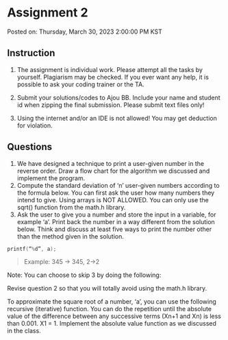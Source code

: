 # Assignment 2

Posted on: Thursday, March 30, 2023 2:00:00 PM KST

## Instruction

1. The assignment is individual work. Please attempt all the tasks by yourself. Plagiarism may be checked. If you ever want any help, it is possible to ask your coding trainer or the TA.

2. Submit your solutions/codes to Ajou BB. Include your name and student id when zipping the final submission. Please submit text files only!

3. Using the internet and/or an IDE is not allowed! You may get deduction for violation.

## Questions

1. We have designed a technique to print a user-given number in the reverse order. Draw a flow chart for the algorithm we discussed and implement the program.
2. Compute the standard deviation of ‘n’ user-given numbers according to the formula below. You can first ask the user how many numbers they intend to give. Using arrays is NOT ALLOWED. You can only use the sqrt() function from the math.h library.
3. Ask the user to give you a number and store the input in a variable, for example ‘a’. Print back the number in a way different from the solution below. Think and discuss at least five ways to print the number other than the method given in the solution.

```C
printf(“%d”, a);
```

> Example: 345 -> 345, 2->2

Note: You can choose to skip 3 by doing the following:

Revise question 2 so that you will totally avoid using the math.h library.

To approximate the square root of a number, ‘a’, you can use the following recursive (iterative) function. You can do the repetition until the absolute value of the difference between any successive terms (Xn+1 and Xn) is less than 0.001. X1 = 1. Implement the absolute value function as we discussed in the class.
